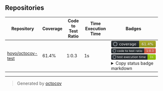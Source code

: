 ## Repositories

| Repository | Coverage | Code to Test Ratio | Time Execution Time | Badges |
| --- | --- | --- | --- | --- |
| [hoyo/octocov-test](https://github.com/hoyo/octocov-test) | 61.4% | 1:0.3 | 1s | ![hoyo/octocov-test](https://raw.githubusercontent.com/hoyo/octocov-test-central/main/badges/hoyo/octocov-test/coverage.svg) ![hoyo/octocov-test](https://raw.githubusercontent.com/hoyo/octocov-test-central/main/badges/hoyo/octocov-test/ratio.svg) ![hoyo/octocov-test](https://raw.githubusercontent.com/hoyo/octocov-test-central/main/badges/hoyo/octocov-test/time.svg) <details><summary>Copy status badge markdown</summary>```![Coverage](https://raw.githubusercontent.com/hoyo/octocov-test-central/main/badges/hoyo/octocov-test/coverage.svg)```<br>```![Code to Test Ratio](https://raw.githubusercontent.com/hoyo/octocov-test-central/main/badges/hoyo/octocov-test/ratio.svg)```<br>```![Test Execution Time](https://raw.githubusercontent.com/hoyo/octocov-test-central/main/badges/hoyo/octocov-test/time.svg)```</details> |

---

> Generated by [octocov](https://github.com/k1LoW/octocov)

